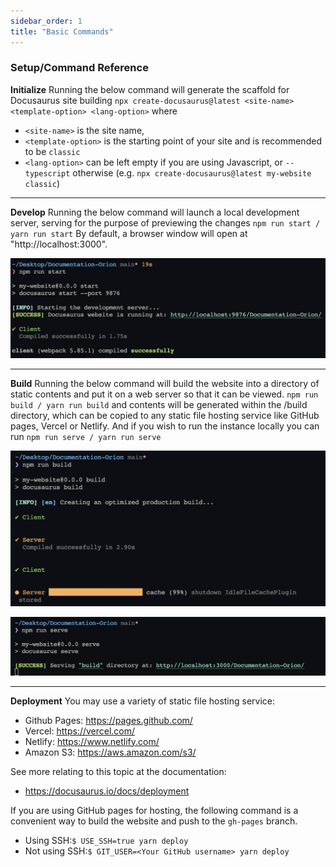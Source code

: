 ```yaml
---
sidebar_order: 1
title: "Basic Commands"
---
```


### Setup/Command Reference

**Initialize**
Running the below command will generate the scaffold for Docusaurus site building
`npx create-docusaurus@latest <site-name> <template-option> <lang-option>`
where
- `<site-name>` is the site name,
- `<template-option>` is the starting point of your site and is recommended to be `classic`
- `<lang-option>` can be left empty if you are using Javascript, or `--typescript` otherwise
(e.g. `npx create-docusaurus@latest my-website classic`)

---

**Develop**
Running the below command will launch a local development server, serving for the purpose of previewing the changes
`npm run start / yarn run start`
By default, a browser window will open at "http://localhost:3000".

![2023.06.08 - 13_53_00 -  [Code-█ ฅ^•ﻌ•^ฅ █ █ がんばれ! █] -](assets/1.jpg)

---

**Build**
Running the below command will build the website into a directory of static contents and put it on a web server so that it can be viewed.
`npm run build / yarn run build`
and contents will be generated within the /build directory, which can be copied to any static file hosting service like GitHub pages, Vercel or Netlify. And if you wish to run the instance locally you can run `npm run serve / yarn run serve`

![2023.06.08 - 13_53_44 -  [Code-█ ฅ^•ﻌ•^ฅ █ █ がんばれ! █] -](assets/3.jpg)



![2023.06.08 - 13_54_07 -  [Code-█ ฅ^•ﻌ•^ฅ █ █ がんばれ! █] -](assets/123.jpg)

---

**Deployment**
You may use a variety of static file hosting service:

- Github Pages: https://pages.github.com/
- Vercel: https://vercel.com/
- Netlify: https://www.netlify.com/
- Amazon S3: https://aws.amazon.com/s3/

See more relating to this topic at the documentation:
- https://docusaurus.io/docs/deployment

If you are using GitHub pages for hosting, the following command is a convenient way to build the website and push to the `gh-pages` branch.
- Using SSH:`$ USE_SSH=true yarn deploy`
- Not using SSH:`$ GIT_USER=<Your GitHub username> yarn deploy`

